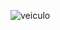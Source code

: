 ![veiculo](https://github.com/ICEI-PUC-Minas-PCO-SI/pco-si-2023-1-p1-proj-web-t2-g2-transpeste/assets/125770684/2541bb6b-07f8-4cfc-9798-af43966afee0)
